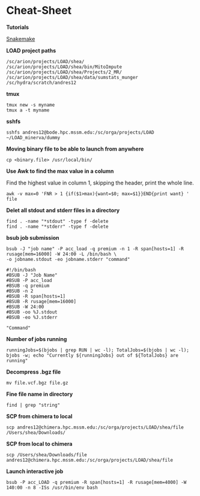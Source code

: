 # Cheat-Sheet

**Tutorials**

[Snakemake](https://slowkow.com/notes/snakemake-tutorial/)

**LOAD project paths**
```
/sc/arion/projects/LOAD/shea/
/sc/arion/projects/LOAD/shea/bin/MitoImpute
/sc/arion/projects/LOAD/shea/Projects/2_MR/
/sc/arion/projects/LOAD/shea/data/sumstats_munger
/sc/hydra/scratch/andres12
```

**tmux**
```
tmux new -s myname
tmux a -t myname
```

**sshfs**
```
sshfs andres12@bode.hpc.mssm.edu:/sc/orga/projects/LOAD ~/LOAD_minerva/dummy
```

**Moving binary file to be able to launch from anywhere**
```
cp <binary.file> /usr/local/bin/
```

**Use Awk to find the max value in a column**

Find the highest value in column 1, skipping the header, print the whole line. 
```
awk -v max=0 'FNR > 1 {if($1>max){want=$0; max=$1}}END{print want} ' file
```

**Delet all stdout and stderr files in a directory**
```
find . -name "*stdout" -type f -delete
find . -name "*stderr" -type f -delete
```

**bsub job submission**
```
bsub -J "job name" -P acc_load -q premium -n 1 -R span[hosts=1] -R rusage[mem=16000] -W 24:00 -L /bin/bash \
-o jobname.stdout -eo jobname.stderr "command"
```

```
#!/bin/bash
#BSUB -J "Job Name"
#BSUB -P acc_load
#BSUB -q premium
#BSUB -n 2
#BSUB -R span[hosts=1]
#BSUB -R rusage[mem=16000]
#BSUB -W 24:00
#BSUB -oo %J.stdout
#BSUB -eo %J.stderr

"Command"
```


**Number of jobs running** 

```
runningJobs=$(bjobs | grep RUN | wc -l); TotalJobs=$(bjobs | wc -l); bjobs -w; echo "Currently ${runningJobs} out of ${TotalJobs} are running"
```

**Decompress .bgz file** 

```
mv file.vcf.bgz file.gz
```

**Fine file name in directory** 

```
find | grep "string"
```

**SCP from chimera to local**

```
scp andres12@chimera.hpc.mssm.edu:/sc/orga/projects/LOAD/shea/file /Users/shea/Downloads/
```

**SCP from local to chimera**

```
scp /Users/shea/Downloads/file andres12@chimera.hpc.mssm.edu:/sc/orga/projects/LOAD/shea/file 
```

**Launch interactive job**
```
bsub -P acc_LOAD -q premium -R span[hosts=1] -R rusage[mem=4000] -W 140:00 -n 8 -ISs /usr/bin/env bash
```
